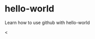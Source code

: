 # hello-world
Learn how to use github with hello-world

<<!-- How to change into a new branch /edit made-->
